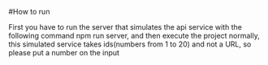 #How to run

First you have to run the server that simulates the api service with the following command npm run server, and then execute the project normally, this simulated service takes ids(numbers from 1 to 20) and not a URL, so please put a number on the input

